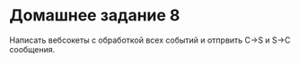 # Домашнее задание 8
Написать вебсокеты с обработкой всех событий и отпрвить C->S и S->C сообщения.
